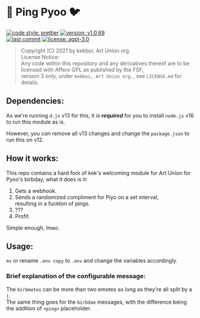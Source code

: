 # 🏓 Ping Pyoo 🐦  

[![code style: prettier](https://img.shields.io/badge/code_style-prettier-ff69b4.svg?style=for-the-badge&logo=prettier)](https://github.com/prettier/prettier)
[![version: v1.0.69](https://img.shields.io/github/package-json/v/spuuntries/pingpyoo?color=green&logo=semver&logoColor=green&style=for-the-badge)](https://github.com/spuuntries/pingpyoo)  
[![last commit](https://img.shields.io/github/last-commit/spuuntries/pingpyoo?color=yellow&style=flat-square)](https://github.com/spuuntries/pingpyoo)
[![license: agpl-3.0](https://img.shields.io/github/license/spuuntries/pingpyoo?color=red&logo=gpl&style=flat-square)](https://github.com/spuuntries/pingpyoo)  

> Copyright (C) 2021 by kekboi, Art Union org.  
> License Notice:  
> Any code within this repository and any derivatives thereof are to be licensed with Affero GPL as published by the FSF,  
> version 3 only, under `kekboi, Art Union org.`, see `LICENSE.md` for details.  


## Dependencies:
As we're running `d.js` v13 for this, it *is* ***required*** for you to install `node.js` v16 to run this module as is.  

However, you *can* remove all v13 changes and change the `package.json` to run this on v12.


## How it works:
This repo contains a hard fork of kek's welcoming module for Art Union for Pyoo's birbday, what it does is it:  
1. Gets a webhook.
2. Sends a randomized compliment for Piyo on a set interval,   
resulting in a fuckton of pings.  
3. ???
4. Profit.

Simple enough, lmao.


## Usage:
`mv` or rename `.env copy` to `.env` and change the variables accordingly.   

### Brief explanation of the configurable message:  
The `birbmotes` can be more than two emotes so long as they're all split by a `|`.  
The same thing goes for the `birbdae` messages, with the difference being the addition of `<ping>` placeholder.
